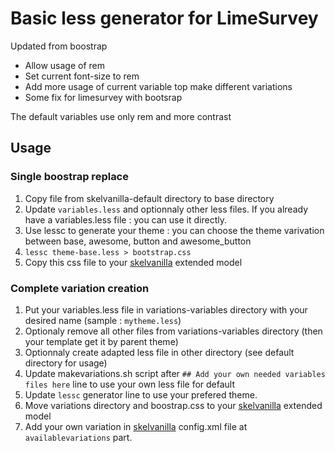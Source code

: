 # Basic less generator for LimeSurvey #

Updated from boostrap

- Allow usage of rem
- Set current font-size to rem
- Add more usage of current variable top make different variations
- Some fix for limesurvey with bootsrap

The default variables use only rem and more contrast

## Usage ##

### Single boostrap replace ##

1. Copy file from  skelvanilla-default directory to base directory
2. Update `variables.less` and optionnaly other less files. If you already have a variables.less file : you can use it directly.
3. Use lessc to generate your theme : you can choose the theme varivation between base, awesome, button and awesome_button
4. `lessc theme-base.less > bootstrap.css`
5. Copy this css file to your [skelvanilla](https://gitlab.com/SondagesPro/SurveyThemes/skelvanilla) extended model

### Complete variation creation ##

1. Put your variables.less file in variations-variables directory with your desired name (sample : `mytheme.less`)
2. Optionaly remove all other files from variations-variables directory (then your template get it by parent theme)
2. Optionnaly create adapted less file in other directory (see default directory for usage)
3. Update makevariations.sh script after `## Add your own needed variables files here` line to use your own less file for default
4. Update `lessc` generator line to use your prefered theme.
5. Move variations directory and boostrap.css to your [skelvanilla](https://gitlab.com/SondagesPro/SurveyThemes/skelvanilla) extended model
6. Add your own variation in [skelvanilla](https://gitlab.com/SondagesPro/SurveyThemes/skelvanilla) config.xml file at `availablevariations` part.